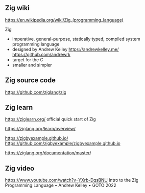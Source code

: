 ## Zig wiki
https://en.wikipedia.org/wiki/Zig_(programming_language)

Zig 
- imperative, general-purpose, statically typed, compiled system programming language 
- designed by Andrew Kelley https://andrewkelley.me/  https://github.com/andrewrk  
- target for the C 
- smaller and simpler 

## Zig source code
https://github.com/ziglang/zig

## Zig learn 
https://ziglearn.org/  official quick start of Zig 

https://ziglang.org/learn/overview/

https://zigbyexample.github.io/  https://github.com/zigbyexample/zigbyexample.github.io 

https://ziglang.org/documentation/master/

 

## Zig video 
https://www.youtube.com/watch?v=YXrb-DqsBNU Intro to the Zig Programming Language • Andrew Kelley • GOTO 2022


